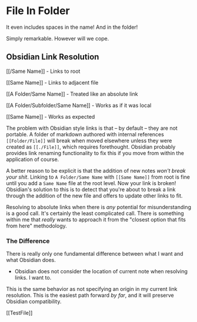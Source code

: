 # File In Folder
It even includes spaces in the name! And in the folder!

Simply remarkable. However will we cope.

## Obsidian Link Resolution
[[/Same Name]] - Links to root

[[Same Name]] - Links to adjacent file

[[A Folder/Same Name]] - Treated like an absolute link

[[A Folder/Subfolder/Same Name]] - Works as if it was local

[[Same Name]] - Works as expected

The problem with Obsidian style links is that – by default – they are not portable. A folder of markdown authored with internal references `[[Folder/File]]` will break when moved elsewhere unless they were created as `[[./File]]`, which requires forethought. Obsidian probably provides link renaming functionality to fix this if you move from within the application of course.

A better reason to be explicit is that the addition of new notes *won't break your shit*. Linking to `A Folder/Same Name` with `[[Same Name]]` from root is fine until you add a `Same Name` file at the root level. Now your link is broken! Obsidian's solution to this is to detect that you're about to break a link through the addition of the new file and offers to update other links to fit.

Resolving to absolute links when there is _any_ potential for misunderstanding is a good call. It's certainly the least complicated call. There is something within me that _really_ wants to approach it from the "closest option that fits from here" methodology.

### The Difference
There is really only one fundamental difference between what I want and what Obsidian does.

- Obsidian does not consider the location of current note when resolving links. I want to.

This is the same behavior as not specifying an origin in my current link resolution. This is the easiest path forward _by far_, and it will preserve Obsidian compatibility.

[[TestFile]]